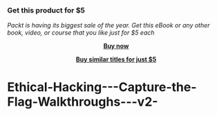 
### Get this product for $5

<i>Packt is having its biggest sale of the year. Get this eBook or any other book, video, or course that you like just for $5 each</i>


<b><p align='center'>[Buy now](https://packt.link/9781800564848)</p></b>


<b><p align='center'>[Buy similar titles for just $5](https://subscription.packtpub.com/search)</p></b>


# Ethical-Hacking---Capture-the-Flag-Walkthroughs---v2-